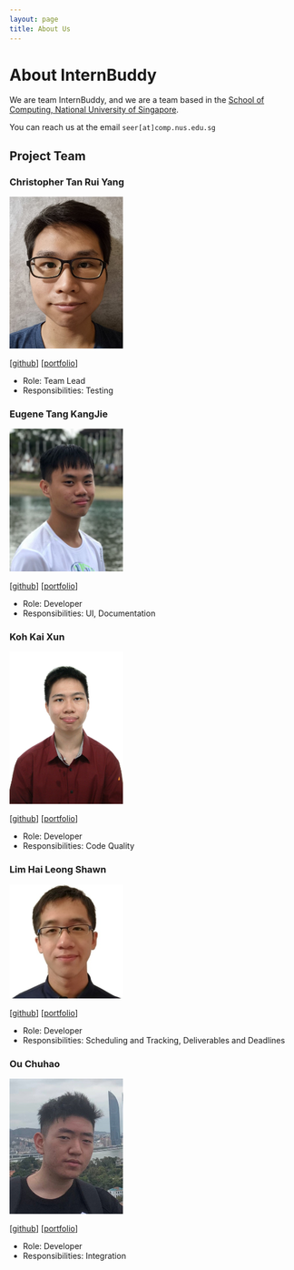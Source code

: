 ```yaml
---
layout: page
title: About Us
---
```

# About InternBuddy
We are team InternBuddy, and we are a team based in the [School of Computing, National University of Singapore](http://www.comp.nus.edu.sg).

You can reach us at the email `seer[at]comp.nus.edu.sg`

## Project Team

### Christopher Tan Rui Yang

<img src="images/potty10.png" width="200px">

[[github](https://github.com/potty10)]
[[portfolio](team/potty10.md)]

* Role: Team Lead
* Responsibilities: Testing

### Eugene Tang KangJie

<img src="images/eugenetangkj.png" width="200px">

[[github](http://github.com/eugenetangkj)]
[[portfolio](team/eugenetangkj.md)]

* Role: Developer
* Responsibilities: UI, Documentation

### Koh Kai Xun

<img src="images/kohkaixun.png" width="200px">

[[github](http://github.com/kohkaixun)]
[[portfolio](team/kohkaixun.md)]

* Role: Developer
* Responsibilities: Code Quality

### Lim Hai Leong Shawn

<img src="images/seadragon2000341.png" width="200px">

[[github](http://github.com/seadragon2000341)]
[[portfolio](team/seadragon2000341.md)]

* Role: Developer
* Responsibilities: Scheduling and Tracking, Deliverables and Deadlines

### Ou Chuhao

<img src="images/DerrickSaltFish.png" width="200px">

[[github](http://github.com/DerrickSaltFish)]
[[portfolio](team/DerrickSaltFish.md)]

* Role: Developer
* Responsibilities: Integration
